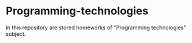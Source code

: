# Programming-technologies
In this repository are stored homeworks of "Programming technologies" subject.
